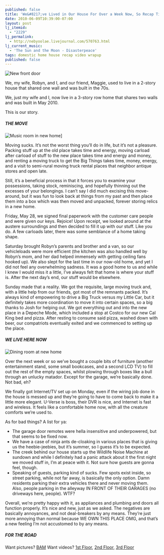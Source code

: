 ```yaml
---
published: false
title: 'We&#8217;ve Lived in Our House For Over a Week Now, So Recap Time'
date: 2010-06-09T10:39:00-07:00
layout: post
lj_itemid:
  - "2229"
lj_permalink:
  - http://nebyoolae.livejournal.com/570763.html
lj_current_music:
  - 'The Sun and the Moon - Disasterpeace'
tags: domestic home house recap video wrapup
published: false
---
```


![New front door](http://lh5.ggpht.com/_9Yiv4isc_w0/TA8e19GaYRI/AAAAAAAACY0/lYp1jclSI8k/s288/01_frontdoor.jpg)

We, my wife, Robyn, and I, and our friend, Maggie, used to live in a 2-story house that shared one wall and was built in the 70s.

We, just my wife and I, now live in a 3-story row home that shares two walls and was built in May 2010.

This is our story.

<!--more-->

##### THE MOVE

![Music room in new home](http://lh3.ggpht.com/_9Yiv4isc_w0/TA8e8gDZVfI/AAAAAAAACZU/P0dIYzGAUhw/s288/09_musicroom2.jpg)]

Moving sucks. It&#8217;s not the worst thing you&#8217;ll do in life, but it&#8217;s not a pleasure. Packing stuff up at the old place takes time and energy, moving carload after carload of stuff to the new place takes time and energy and money, and renting a moving truck to get the Big Things takes time, money, energy, and a visit to semi-rural moving truck rental places that neighbor antique stores and open late.

Still, it&#8217;s a beneficial process in that it forces you to examine your possessions, taking stock, reminiscing, and hopefully thinning out the excesses of your belongings. I can&#8217;t say I did much excising this move-around, but it was fun to look back at things from my past and then place them into a box which was then moved and unpacked, forever storing relics in a new home.

Friday, May 28, we signed final paperwork with the customer care people and were given our keys. Rejoice! Upon receipt, we looked around at the austere surroundings and then decided to fill it up with our stuff. Like you do. A few carloads later, there was some semblance of a home taking shape.

Saturday brought Robyn&#8217;s parents and brother and a van, so our vehicleloads were more efficient (the kitchen was also handled well by Robyn&#8217;s mom, and her dad helped immensely with getting ceiling fans hooked up). We also slept for the last time in our now-old home, and yet I did not feel any overwhelming sadness. It was a good home to us and while I knew I would miss it a little, I&#8217;ve always felt that home is where your stuff is. After the next day&#8217;s end, our stuff would be elsewhere.

Sunday made that a reality. We got the requisite, large moving truck and, with a little help from our friends, got most of the remnants packed. It&#8217;s always kind of empowering to drive a Big Truck versus my Little Car, but it definitely takes more coordination to move it into certain spaces, so a big thanks to Josh for helping out. We got everything out and into the new place in a Depeche Mode, which included a stop at Costco for our new Cal King bed and pizza. After resting to consume said pizza, washed down with beer, our compatriots eventually exited and we commenced to setting up the place.

##### WE LIVE HERE NOW

![Dining room at new home](http://lh6.ggpht.com/_9Yiv4isc_w0/TA8fFjlEH_I/AAAAAAAACaA/b-twLDthf0U/s288/17_diningroom.jpg)

Over the next week or so we&#8217;ve bought a couple bits of furniture (another entertainment stand, some small bookcases, and a second LCD TV) to fill out the rest of the empty spaces, whilst plowing through boxes like a bull through an unlucky matador. Except for the garage, we&#8217;re basically done. Not bad, eh?

We finally got Internet/TV set up on Monday, even if the wiring job done in the house is messed up and they&#8217;re going to have to come back to make it a little more elegant. U-Verse is boss, their DVR is nice, and Internet is fast and wireless. It feels like a comfortable home now, with all the creature comforts we&#8217;re used to.

As for bad things? A list for ya:

* The garage door remotes were hella insensitive and underpowered, but that seems to be fixed now.
* We have a case of ninja ants de-cloaking in various places that is giving us the heebie-jeebies, but it&#8217;s summer, so I guess it&#8217;s to be expected.
* The creek behind our house starts up the Wildlife Noise Machine at sundown and while I definitely had a panic attack about it the first night we moved stuff in, I&#8217;m at peace with it. Not sure how guests are gonna feel, though.
* Speaking of guests, parking kind of sucks. Few spots exist inside, so street parking, while not far away, is basically the only option. Damn residents parking their extra vehicles there and never moving them. Also, people parking in the alleyway IN FRONT OF THEIR GARAGES (no driveways here, people). WTF?

Overall, we&#8217;re pretty happy with it, as appliances and plumbing and doors all function properly. It&#8217;s nice and new, just as we asked. The negatives are basically annoyances, and not deal-breakers by any means. They&#8217;re just more annoying than normal because WE OWN THIS PLACE OMG, and that&#8217;s a new feeling I&#8217;m not accustomed to by any means.

##### FOR THE ROAD

Want pictures? [BAM](http://picasaweb.google.com/michael.chadwick/NewHouse)
Want videos? [1st Floor](http://www.youtube.com/watch?v=fjY2_fbxmlk), [2nd Floor](http://www.youtube.com/watch?v=jHgVtU4hnM8), [3rd Floor](http://www.youtube.com/watch?v=t3DTPz1FZaY)
